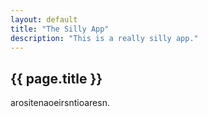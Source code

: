 ```yaml
---
layout: default
title: "The Silly App"
description: "This is a really silly app."
---
```


## {{ page.title }}

arositenaoeirsntioaresn.